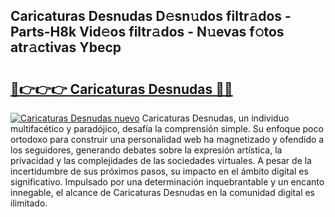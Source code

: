 ## Caricaturas Desnudas D𝚎sn𝚞dos filtr𝚊dos - Parts-H8k Vid𝚎os filtr𝚊dos - N𝚞evas f𝚘tos atr𝚊ctivas Ybecp

# <h2><a href="http://mbaf50v.tromn.icu/?c=Caricaturas+Desnudas">🔗👉👉👉 Caricaturas Desnudas 🔗🔗</a></h2>

[![Caricaturas Desnudas nuevo](https://i.imgur.com/pEAQMta.gif)](http://mbaf50v.tromn.icu/?c=Caricaturas+Desnudas)
Caricaturas Desnudas, un individuo multifacético y paradójico, desafía la comprensión simple. Su enfoque poco ortodoxo para construir una personalidad web ha magnetizado y ofendido a los seguidores, generando debates sobre la expresión artística, la privacidad y las complejidades de las sociedades virtuales. A pesar de la incertidumbre de sus próximos pasos, su impacto en el ámbito digital es significativo. Impulsado por una determinación inquebrantable y un encanto innegable, el alcance de Caricaturas Desnudas en la comunidad digital es ilimitado.
